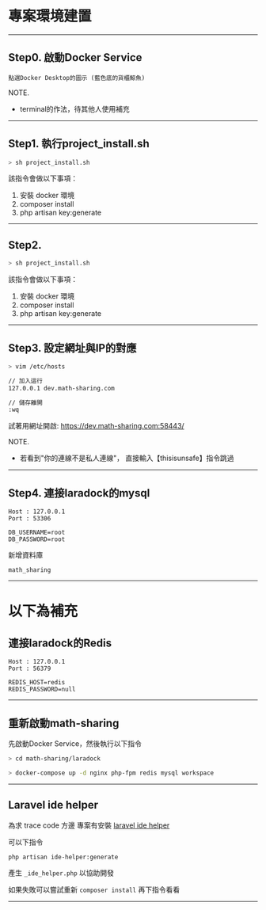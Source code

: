 # 專案環境建置

---
## Step0. 啟動Docker Service

```
點選Docker Desktop的圖示 (藍色底的貨櫃鯨魚)
```

NOTE.
- terminal的作法，待其他人使用補充

---
## Step1. 執行project_install.sh

```zsh
> sh project_install.sh
```

該指令會做以下事項：
1. 安裝 docker 環境
2. composer install
3. php artisan key:generate

---
## Step2.

```zsh
> sh project_install.sh
```

該指令會做以下事項：
1. 安裝 docker 環境
2. composer install
3. php artisan key:generate

---
## Step3. 設定網址與IP的對應

```zsh
> vim /etc/hosts

// 加入這行
127.0.0.1 dev.math-sharing.com

// 儲存離開
:wq
```

試著用網址開啟: https://dev.math-sharing.com:58443/

NOTE.
- 若看到"你的連線不是私人連線"， 直接輸入【thisisunsafe】指令跳過


---
## Step4. 連接laradock的mysql

```
Host : 127.0.0.1
Port : 53306

DB_USERNAME=root
DB_PASSWORD=root
```

新增資料庫

```
math_sharing
```

---
# 以下為補充

## 連接laradock的Redis

```
Host : 127.0.0.1
Port : 56379

REDIS_HOST=redis
REDIS_PASSWORD=null
```

---
## 重新啟動math-sharing

先啟動Docker Service，然後執行以下指令

```zsh
> cd math-sharing/laradock

> docker-compose up -d nginx php-fpm redis mysql workspace
```

---

## Laravel ide helper

為求 trace code 方邊 專案有安裝 [laravel ide helper](https://github.com/barryvdh/laravel-ide-helper)

可以下指令

```
php artisan ide-helper:generate
```

產生 ```_ide_helper.php``` 以協助開發

如果失敗可以嘗試重新 ```composer install``` 再下指令看看

---
